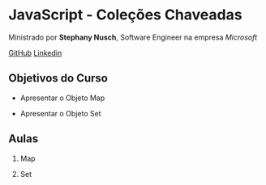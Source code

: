# JavaScript - Coleções Chaveadas

Ministrado por **Stephany Nusch**, Software Engineer na empresa *Microsoft*

[GitHub](https://github.com/stebsnusch)
[Linkedin](https://www.linkedin.com/in/stephanynusch/)


## Objetivos do Curso

* Apresentar o Objeto Map

* Apresentar o Objeto Set

## Aulas

1. Map

2. Set
